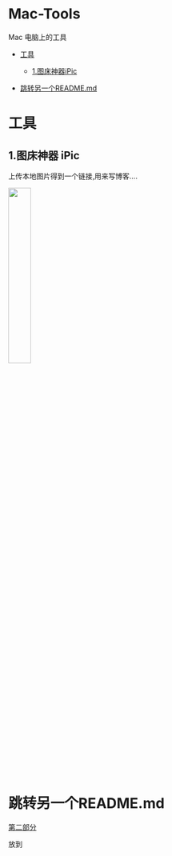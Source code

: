 # Mac-Tools
Mac 电脑上的工具

- [工具](#工具)
  - [1.图床神器iPic](##1.图床神器iPic)

- [跳转另一个README.md](#跳转另一个README.md)


# 工具
## 1.图床神器 iPic

上传本地图片得到一个链接,用来写博客....

<img src="https://ws4.sinaimg.cn/large/006tNc79gy1fiuvdo0t0hj30dg0co0t3.jpg" width=30% />






# 跳转另一个README.md
[第二部分](https://github.com/CoderLanni/Mac-Tools/blob/master/part2.md) 









放到

